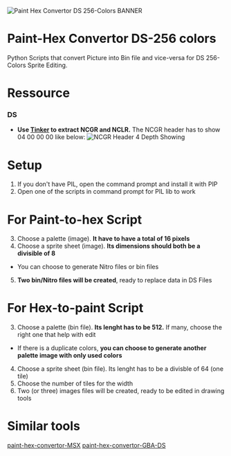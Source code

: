 ![Paint Hex Convertor DS 256-Colors BANNER](https://github.com/zigaudrey/paint-hex-convertor-DS-256/assets/129554573/69e9857d-8435-48a3-8878-62009225af36)

# Paint-Hex Convertor DS-256 colors
Python Scripts that convert Picture into Bin file and vice-versa for DS 256-Colors Sprite Editing.

# Ressource
### DS
+ **Use [Tinker](https://www.romhacking.net/utilities/817/) to extract NCGR and NCLR.** The NCGR header has to show 04 00 00 00 like below:
![NCGR Header 4 Depth Showing](https://github.com/zigaudrey/paint-hex-convertor-DS-256/assets/129554573/294f6c04-cf5e-4192-b828-ae6b88f7d8e1)

# Setup
1. If you don't have PIL, open the command prompt and install it with PIP
1. Open one of the scripts in command prompt for PIL lib to work

# For Paint-to-hex Script
3. Choose a palette (image). **It have to have a total of 16 pixels**
4. Choose a sprite sheet (image). **Its dimensions should both be a divisible of 8**
+ You can choose to generate Nitro files or bin files
5. **Two bin/Nitro files will be created**, ready to replace data in DS Files

# For Hex-to-paint Script
3. Choose a palette (bin file). **Its lenght has to be 512.** If many, choose the right one that help with edit
+ If there is a duplicate colors, **you can choose to generate another palette image with only used colors**
4. Choose a sprite sheet (bin file). Its lenght has to be a divisble of 64 (one tile)
5. Choose the number of tiles for the width
6. Two (or three) images files will be created, ready to be edited in drawing tools

# Similar tools
[paint-hex-convertor-MSX](https://github.com/zigaudrey/paint-hex-convertor-MSX)
[paint-hex-convertor-GBA-DS](https://github.com/zigaudrey/paint-hex-convertor-GBA-DS)
